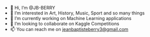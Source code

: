 - 👋 Hi, I’m @JB-BERRY
- 👀 I’m interested in Art, History, Music, Sport and so many things
- 🌱 I’m currently working on Machine Learning applications
- 💞️ I’m looking to collaborate on Kaggle Competitions
- 📫 You can reach me on jeanbaptisteberry3@gmail.com
